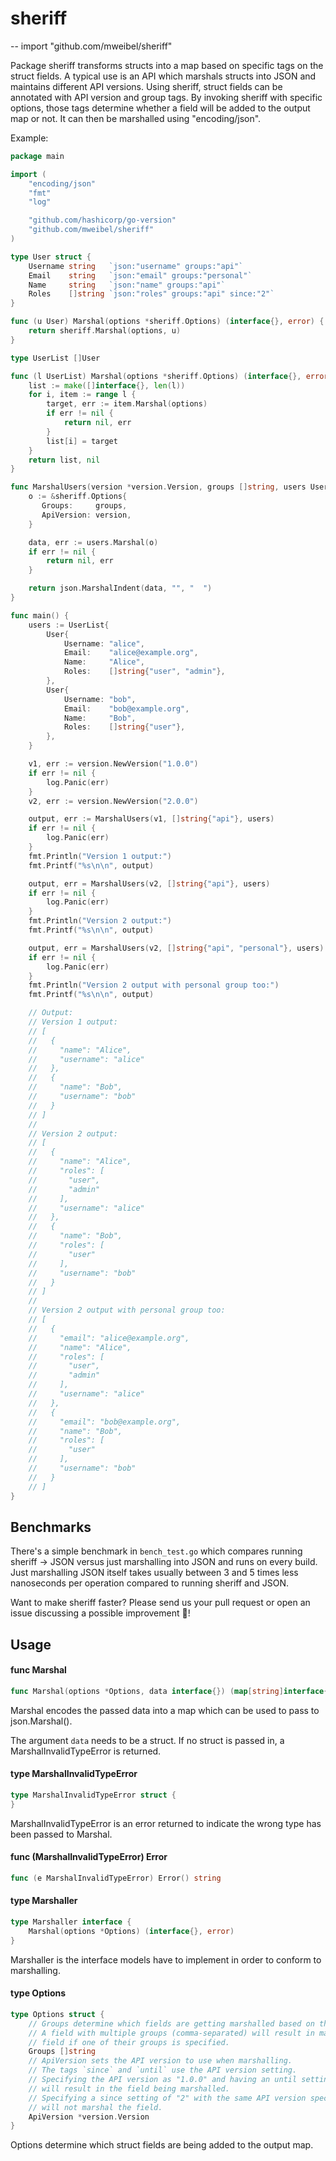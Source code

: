 # sheriff
--
    import "github.com/mweibel/sheriff"

Package sheriff transforms structs into a map based on specific tags on the
struct fields. A typical use is an API which marshals structs into JSON and
maintains different API versions. Using sheriff, struct fields can be annotated
with API version and group tags. By invoking sheriff with specific options,
those tags determine whether a field will be added to the output map or not. It
can then be marshalled using "encoding/json".

Example:
```go
package main

import (
    "encoding/json"
    "fmt"
    "log"

    "github.com/hashicorp/go-version"
    "github.com/mweibel/sheriff"
)

type User struct {
    Username string   `json:"username" groups:"api"`
    Email    string   `json:"email" groups:"personal"`
    Name     string   `json:"name" groups:"api"`
    Roles    []string `json:"roles" groups:"api" since:"2"`
}

func (u User) Marshal(options *sheriff.Options) (interface{}, error) {
    return sheriff.Marshal(options, u)
}

type UserList []User

func (l UserList) Marshal(options *sheriff.Options) (interface{}, error) {
    list := make([]interface{}, len(l))
    for i, item := range l {
        target, err := item.Marshal(options)
        if err != nil {
            return nil, err
        }
        list[i] = target
    }
    return list, nil
}

func MarshalUsers(version *version.Version, groups []string, users UserList) ([]byte, error) {
    o := &sheriff.Options{
       Groups:     groups,
       ApiVersion: version,
    }

    data, err := users.Marshal(o)
    if err != nil {
        return nil, err
    }

    return json.MarshalIndent(data, "", "  ")
}

func main() {
    users := UserList{
        User{
            Username: "alice",
            Email:    "alice@example.org",
            Name:     "Alice",
            Roles:    []string{"user", "admin"},
        },
        User{
            Username: "bob",
            Email:    "bob@example.org",
            Name:     "Bob",
            Roles:    []string{"user"},
        },
    }

    v1, err := version.NewVersion("1.0.0")
    if err != nil {
        log.Panic(err)
    }
    v2, err := version.NewVersion("2.0.0")

    output, err := MarshalUsers(v1, []string{"api"}, users)
    if err != nil {
        log.Panic(err)
    }
    fmt.Println("Version 1 output:")
    fmt.Printf("%s\n\n", output)

    output, err = MarshalUsers(v2, []string{"api"}, users)
    if err != nil {
        log.Panic(err)
    }
    fmt.Println("Version 2 output:")
    fmt.Printf("%s\n\n", output)

    output, err = MarshalUsers(v2, []string{"api", "personal"}, users)
    if err != nil {
        log.Panic(err)
    }
    fmt.Println("Version 2 output with personal group too:")
    fmt.Printf("%s\n\n", output)

    // Output:
    // Version 1 output:
    // [
    //   {
    //     "name": "Alice",
    //     "username": "alice"
    //   },
    //   {
    //     "name": "Bob",
    //     "username": "bob"
    //   }
    // ]
    //
    // Version 2 output:
    // [
    //   {
    //     "name": "Alice",
    //     "roles": [
    //       "user",
    //       "admin"
    //     ],
    //     "username": "alice"
    //   },
    //   {
    //     "name": "Bob",
    //     "roles": [
    //       "user"
    //     ],
    //     "username": "bob"
    //   }
    // ]
    //
    // Version 2 output with personal group too:
    // [
    //   {
    //     "email": "alice@example.org",
    //     "name": "Alice",
    //     "roles": [
    //       "user",
    //       "admin"
    //     ],
    //     "username": "alice"
    //   },
    //   {
    //     "email": "bob@example.org",
    //     "name": "Bob",
    //     "roles": [
    //       "user"
    //     ],
    //     "username": "bob"
    //   }
    // ]
}
```

## Benchmarks

There's a simple benchmark in `bench_test.go` which compares running sheriff -> JSON versus just marshalling into JSON 
and runs on every build. Just marshalling JSON itself takes usually between 3 and 5 times less nanoseconds per operation
compared to running sheriff and JSON.

Want to make sheriff faster? Please send us your pull request or open an issue discussing a possible improvement 🚀!

## Usage

#### func  Marshal

```go
func Marshal(options *Options, data interface{}) (map[string]interface{}, error)
```
Marshal encodes the passed data into a map which can be used to pass to
json.Marshal().

The argument `data` needs to be a struct. If no struct is passed in, a
MarshalInvalidTypeError is returned.

#### type MarshalInvalidTypeError

```go
type MarshalInvalidTypeError struct {
}
```

MarshalInvalidTypeError is an error returned to indicate the wrong type has been
passed to Marshal.

#### func (MarshalInvalidTypeError) Error

```go
func (e MarshalInvalidTypeError) Error() string
```

#### type Marshaller

```go
type Marshaller interface {
	Marshal(options *Options) (interface{}, error)
}
```

Marshaller is the interface models have to implement in order to conform to
marshalling.

#### type Options

```go
type Options struct {
	// Groups determine which fields are getting marshalled based on the groups tag.
	// A field with multiple groups (comma-separated) will result in marshalling of that
	// field if one of their groups is specified.
	Groups []string
	// ApiVersion sets the API version to use when marshalling.
	// The tags `since` and `until` use the API version setting.
	// Specifying the API version as "1.0.0" and having an until setting of "2"
	// will result in the field being marshalled.
	// Specifying a since setting of "2" with the same API version specified,
	// will not marshal the field.
	ApiVersion *version.Version
}
```

Options determine which struct fields are being added to the output map.
